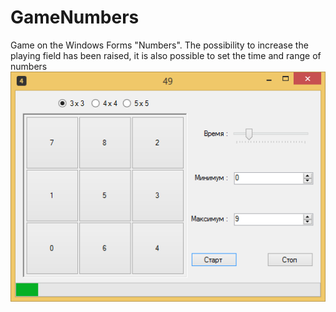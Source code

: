 # GameNumbers
Game on the Windows Forms "Numbers". The possibility to increase the playing field has been raised, it is also possible to set the time and range of numbers
<br>
![Screenshot](image.png)

